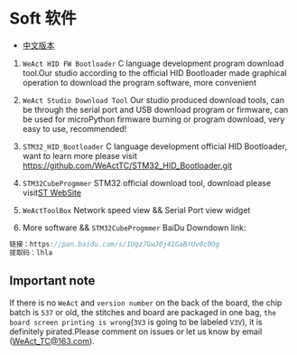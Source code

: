 # Soft 软件

* [中文版本](./README-zh.md)

1. `WeAct HID FW Bootloader` C language development program download tool.Our studio according to the official HID Bootloader made graphical operation to download the program software, more convenient

2. `WeAct Studio Download Tool` Our studio produced download tools, can be through the serial port and USB download program or firmware, can be used for microPython firmware burning or program download, very easy to use, recommended!

3. `STM32_HID_Bootloader` C language development official HID Bootloader, want to learn more please visit
 <https://github.com/WeActTC/STM32_HID_Bootloader.git>

4. `STM32CubeProgmmer` STM32 official download tool, download please visit[ST WebSite](https://www.st.com/content/st_com/en/products/development-tools/software-development-tools/stm32-software-development-tools/stm32-programmers/stm32cubeprog.html)

5. `WeActToolBox` Network speed view && Serial Port view widget

6. More software  && `STM32CubeProgmmer` BaiDu Downdown link:

``` c
链接：https://pan.baidu.com/s/1Ugz7GwJ0j41GaBrUv0c0Og
提取码：lhla
```

## Important note

If there is no `WeAct` and `version number` on the back of the board, the chip batch is `537` or old, the stitches and board are packaged in one bag, `the board screen printing is wrong`(`3V3` is going to be labeled `V3V`), it is definitely pirated.Please comment on issues or let us know by email (WeAct_TC@163.com).
